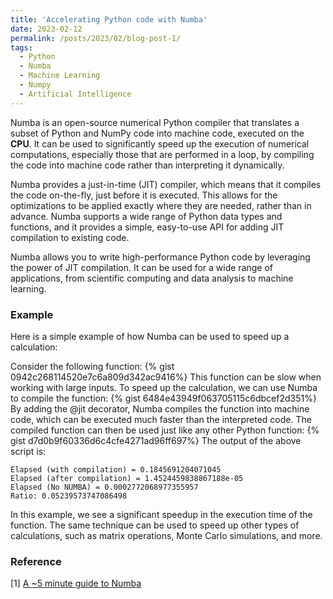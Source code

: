 ```yaml
---
title: 'Accelerating Python code with Numba'
date: 2023-02-12
permalink: /posts/2023/02/blog-post-1/
tags:
  - Python
  - Numba
  - Machine Learning
  - Numpy
  - Artificial Intelligence
---
```


Numba is an open-source numerical Python compiler that translates a subset of Python and NumPy code into machine code, executed on the <b>CPU</b>. It can be used to significantly speed up the execution of numerical computations, especially those that are performed in a loop, by compiling the code into machine code rather than interpreting it dynamically.

Numba provides a just-in-time (JIT) compiler, which means that it compiles the code on-the-fly, just before it is executed. This allows for the optimizations to be applied exactly where they are needed, rather than in advance. Numba supports a wide range of Python data types and functions, and it provides a simple, easy-to-use API for adding JIT compilation to existing code.

Numba allows you to write high-performance Python code by leveraging the power of JIT compilation. It can be used for a wide range of applications, from scientific computing and data analysis to machine learning.

### Example
Here is a simple example of how Numba can be used to speed up a calculation:

Consider the following function:
{% gist 0942c268114520e7c6a809d342ac9416%}
This function can be slow when working with large inputs. To speed up the calculation, we can use Numba to compile the function:
{% gist 6484e43949f063705115c6dbcef2d351%}
By adding the @jit decorator, Numba compiles the function into machine code, which can be executed much faster than the interpreted code. The compiled function can then be used just like any other Python function:
{% gist d7d0b9f60336d6c4cfe4271ad96ff697%}
The output of the above script is:
~~~
Elapsed (with compilation) = 0.1845691204071045
Elapsed (after compilation) = 1.4524459838867188e-05
Elapsed (No NUMBA) = 0.0002772068977355957
Ratio: 0.05239573747086498
~~~

In this example, we see a significant speedup in the execution time of the function. The same technique can be used to speed up other types of calculations, such as matrix operations, Monte Carlo simulations, and more.

### Reference
[1] [A ~5 minute guide to Numba](https://numba.pydata.org/numba-doc/latest/user/5minguide.html)